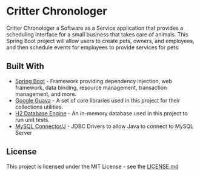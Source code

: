 # Critter Chronologer

Critter Chronologer a Software as a Service application that provides a scheduling interface for a small business that takes care of animals. This Spring Boot project will allow users to create pets, owners, and employees, and then schedule events for employees to provide services for pets.

## Built With

* [Spring Boot](https://spring.io/projects/spring-boot) - Framework providing dependency injection, web framework, data binding, resource management, transaction management, and more.
* [Google Guava](https://github.com/google/guava) - A set of core libraries used in this project for their collections utilities.
* [H2 Database Engine](https://www.h2database.com/html/main.html) - An in-memory database used in this project to run unit tests.
* [MySQL Connector/J](https://www.mysql.com/products/connector/) - JDBC Drivers to allow Java to connect to MySQL Server

## License

This project is licensed under the MIT License - see the [LICENSE.md]()
